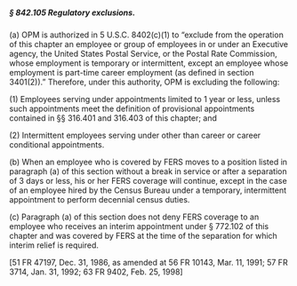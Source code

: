 ##### § 842.105 Regulatory exclusions. #####

(a) OPM is authorized in 5 U.S.C. 8402(c)(1) to “exclude from the operation of this chapter an employee or group of employees in or under an Executive agency, the United States Postal Service, or the Postal Rate Commission, whose employment is temporary or intermittent, except an employee whose employment is part-time career employment (as defined in section 3401(2)).” Therefore, under this authority, OPM is excluding the following:

(1) Employees serving under appointments limited to 1 year or less, unless such appointments meet the definition of provisional appointments contained in §§ 316.401 and 316.403 of this chapter; and

(2) Intermittent employees serving under other than career or career conditional appointments.

(b) When an employee who is covered by FERS moves to a position listed in paragraph (a) of this section without a break in service or after a separation of 3 days or less, his or her FERS coverage will continue, except in the case of an employee hired by the Census Bureau under a temporary, intermittent appointment to perform decennial census duties.

(c) Paragraph (a) of this section does not deny FERS coverage to an employee who receives an interim appointment under § 772.102 of this chapter and was covered by FERS at the time of the separation for which interim relief is required.

[51 FR 47197, Dec. 31, 1986, as amended at 56 FR 10143, Mar. 11, 1991; 57 FR 3714, Jan. 31, 1992; 63 FR 9402, Feb. 25, 1998]